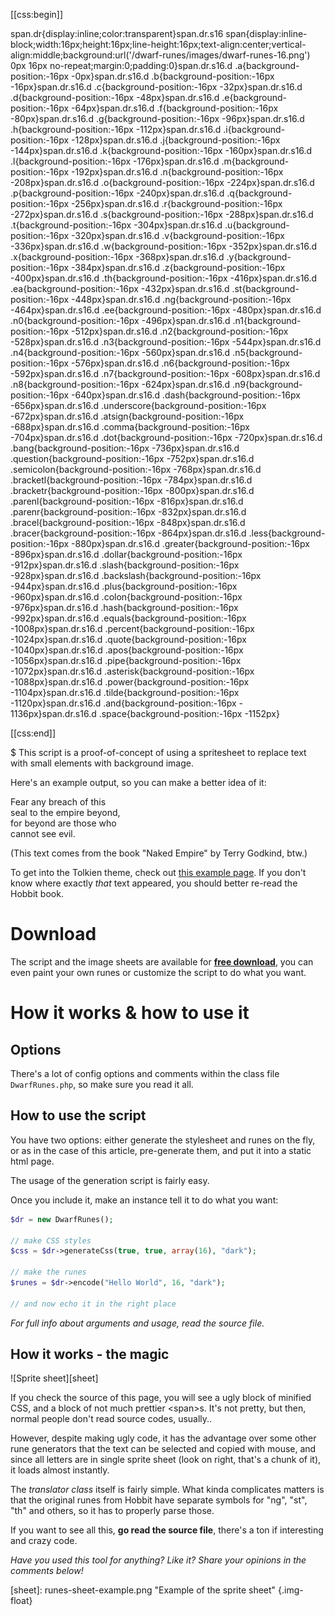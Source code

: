 [[css:begin]]

span.dr{display:inline;color:transparent}span.dr.s16 span{display:inline-block;width:16px;height:16px;line-height:16px;text-align:center;vertical-align:middle;background:url('/dwarf-runes/images/dwarf-runes-16.png') 0px 16px no-repeat;margin:0;padding:0}span.dr.s16.d .a{background-position:-16px -0px}span.dr.s16.d .b{background-position:-16px -16px}span.dr.s16.d .c{background-position:-16px -32px}span.dr.s16.d .d{background-position:-16px -48px}span.dr.s16.d .e{background-position:-16px -64px}span.dr.s16.d .f{background-position:-16px -80px}span.dr.s16.d .g{background-position:-16px -96px}span.dr.s16.d .h{background-position:-16px -112px}span.dr.s16.d .i{background-position:-16px -128px}span.dr.s16.d .j{background-position:-16px -144px}span.dr.s16.d .k{background-position:-16px -160px}span.dr.s16.d .l{background-position:-16px -176px}span.dr.s16.d .m{background-position:-16px -192px}span.dr.s16.d .n{background-position:-16px -208px}span.dr.s16.d .o{background-position:-16px -224px}span.dr.s16.d .p{background-position:-16px -240px}span.dr.s16.d .q{background-position:-16px -256px}span.dr.s16.d .r{background-position:-16px -272px}span.dr.s16.d .s{background-position:-16px -288px}span.dr.s16.d .t{background-position:-16px -304px}span.dr.s16.d .u{background-position:-16px -320px}span.dr.s16.d .v{background-position:-16px -336px}span.dr.s16.d .w{background-position:-16px -352px}span.dr.s16.d .x{background-position:-16px -368px}span.dr.s16.d .y{background-position:-16px -384px}span.dr.s16.d .z{background-position:-16px -400px}span.dr.s16.d .th{background-position:-16px -416px}span.dr.s16.d .ea{background-position:-16px -432px}span.dr.s16.d .st{background-position:-16px -448px}span.dr.s16.d .ng{background-position:-16px -464px}span.dr.s16.d .ee{background-position:-16px -480px}span.dr.s16.d .n0{background-position:-16px -496px}span.dr.s16.d .n1{background-position:-16px -512px}span.dr.s16.d .n2{background-position:-16px -528px}span.dr.s16.d .n3{background-position:-16px -544px}span.dr.s16.d .n4{background-position:-16px -560px}span.dr.s16.d .n5{background-position:-16px -576px}span.dr.s16.d .n6{background-position:-16px -592px}span.dr.s16.d .n7{background-position:-16px -608px}span.dr.s16.d .n8{background-position:-16px -624px}span.dr.s16.d .n9{background-position:-16px -640px}span.dr.s16.d .dash{background-position:-16px -656px}span.dr.s16.d .underscore{background-position:-16px -672px}span.dr.s16.d .atsign{background-position:-16px -688px}span.dr.s16.d .comma{background-position:-16px -704px}span.dr.s16.d .dot{background-position:-16px -720px}span.dr.s16.d .bang{background-position:-16px -736px}span.dr.s16.d .question{background-position:-16px -752px}span.dr.s16.d .semicolon{background-position:-16px -768px}span.dr.s16.d .bracketl{background-position:-16px -784px}span.dr.s16.d .bracketr{background-position:-16px -800px}span.dr.s16.d .parenl{background-position:-16px -816px}span.dr.s16.d .parenr{background-position:-16px -832px}span.dr.s16.d .bracel{background-position:-16px -848px}span.dr.s16.d .bracer{background-position:-16px -864px}span.dr.s16.d .less{background-position:-16px -880px}span.dr.s16.d .greater{background-position:-16px -896px}span.dr.s16.d .dollar{background-position:-16px -912px}span.dr.s16.d .slash{background-position:-16px -928px}span.dr.s16.d .backslash{background-position:-16px -944px}span.dr.s16.d .plus{background-position:-16px -960px}span.dr.s16.d .colon{background-position:-16px -976px}span.dr.s16.d .hash{background-position:-16px -992px}span.dr.s16.d .equals{background-position:-16px -1008px}span.dr.s16.d .percent{background-position:-16px -1024px}span.dr.s16.d .quote{background-position:-16px -1040px}span.dr.s16.d .apos{background-position:-16px -1056px}span.dr.s16.d .pipe{background-position:-16px -1072px}span.dr.s16.d .asterisk{background-position:-16px -1088px}span.dr.s16.d .power{background-position:-16px -1104px}span.dr.s16.d .tilde{background-position:-16px -1120px}span.dr.s16.d .and{background-position:-16px -
1136px}span.dr.s16.d .space{background-position:-16px -1152px}

[[css:end]]

$ This script is a proof-of-concept of using a spritesheet to replace text with small elements with background image.

Here's an example output, so you can make a better idea of it:

<p style="text-align: left;"><span class='dr d s16'><span class='f' title='F'>F</span><span class='ea' title='ea'>ea</span><span class='r' title='r'>r</span><span class='space' title='&nbsp;'>&nbsp;</span><span class='a' title='a'>a</span><span class='n' title='n'>n</span><span class='y' title='y'>y</span><span class='space' title='&nbsp;'>&nbsp;</span><span class='b' title='b'>b</span><span class='r' title='r'>r</span><span class='ea' title='ea'>ea</span><span class='c' title='c'>c</span><span class='h' title='h'>h</span><span class='space' title='&nbsp;'>&nbsp;</span><span class='o' title='o'>o</span><span class='f' title='f'>f</span><span class='space' title='&nbsp;'>&nbsp;</span><span class='th' title='th'>th</span><span class='i' title='i'>i</span><span class='s' title='s'>s</span><br>
<span class='s' title='s'>s</span><span class='ea' title='ea'>ea</span><span class='l' title='l'>l</span><span class='space' title='&nbsp;'>&nbsp;</span><span class='t' title='t'>t</span><span class='o' title='o'>o</span><span class='space' title='&nbsp;'>&nbsp;</span><span class='th' title='th'>th</span><span class='e' title='e'>e</span><span class='space' title='&nbsp;'>&nbsp;</span><span class='e' title='e'>e</span><span class='m' title='m'>m</span><span class='p' title='p'>p</span><span class='i' title='i'>i</span><span class='r' title='r'>r</span><span class='e' title='e'>e</span><span class='space' title='&nbsp;'>&nbsp;</span><span class='b' title='b'>b</span><span class='e' title='e'>e</span><span class='y' title='y'>y</span><span class='o' title='o'>o</span><span class='n' title='n'>n</span><span class='d' title='d'>d</span><span class='comma' title=','>,</span><br>
<span class='f' title='f'>f</span><span class='o' title='o'>o</span><span class='r' title='r'>r</span><span class='space' title='&nbsp;'>&nbsp;</span><span class='b' title='b'>b</span><span class='e' title='e'>e</span><span class='y' title='y'>y</span><span class='o' title='o'>o</span><span class='n' title='n'>n</span><span class='d' title='d'>d</span><span class='space' title='&nbsp;'>&nbsp;</span><span class='a' title='a'>a</span><span class='r' title='r'>r</span><span class='e' title='e'>e</span><span class='space' title='&nbsp;'>&nbsp;</span><span class='th' title='th'>th</span><span class='o' title='o'>o</span><span class='s' title='s'>s</span><span class='e' title='e'>e</span><span class='space' title='&nbsp;'>&nbsp;</span><span class='w' title='w'>w</span><span class='h' title='h'>h</span><span class='o' title='o'>o</span><br>
<span class='c' title='c'>c</span><span class='a' title='a'>a</span><span class='n' title='n'>n</span><span class='n' title='n'>n</span><span class='o' title='o'>o</span><span class='t' title='t'>t</span><span class='space' title='&nbsp;'>&nbsp;</span><span class='s' title='s'>s</span><span class='ee' title='ee'>ee</span><span class='space' title='&nbsp;'>&nbsp;</span><span class='e' title='e'>e</span><span class='v' title='v'>v</span><span class='i' title='i'>i</span><span class='l' title='l'>l</span><span class='dot' title='.'>.</span></span></p>

(This text comes from the book "Naked Empire" by Terry Godkind, btw.)

To get into the Tolkien theme, check out [this example page][graystone]. If you don't know where exactly *that* text appeared, you should better re-read the Hobbit book.

# Download

The script and the image sheets are available for **[free download][dl]**, you can even paint your
own runes or customize the script to do what you want.



# How it works & how to use it

## Options

There's a lot of config options and comments within the class file `DwarfRunes.php`, so make sure you read it all.

## How to use the script

You have two options: either generate the stylesheet and runes on the fly, or as in the case of this article, pre-generate them, and put it into a static html page.

The usage of the generation script is fairly easy.

Once you include it, make an instance tell it to do what you want:

``` php
$dr = new DwarfRunes();

// make CSS styles
$css = $dr->generateCss(true, true, array(16), "dark");

// make the runes
$runes = $dr->encode("Hello World", 16, "dark");

// and now echo it in the right place
```

*For full info about arguments and usage, read the source file.*

## How it works - the magic

![Sprite sheet][sheet]

If you check the source of this page, you will see a ugly block of minified CSS, and a block of not much prettier &lt;span&gt;s. It's not pretty, but then, normal people don't read source codes, usually..

However, despite making ugly code, it has the advantage over some other rune generators that the text can be selected and copied with mouse, and since all letters are in single sprite sheet (look on right, that's a chunk of it), it loads almost instantly.

The *translator class* itself is fairly simple. What kinda complicates matters is that the original runes from Hobbit have separate symbols for "ng", "st", "th" and others, so it has to properly parse those.

If you want to see all this, **go read the source file**, there's a ton if interesting and crazy code.

*Have you used this tool for anything? Like it? Share your opinions in the comments below!*

[graystone]: dwarf-runes
[dl]: dwarf-runes.zip
[sheet]: runes-sheet-example.png "Example of the sprite sheet" {.img-float}
